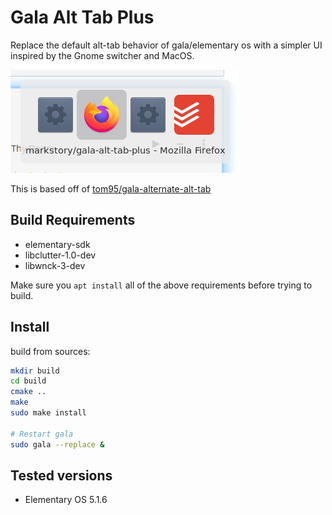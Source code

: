# Gala Alt Tab Plus

Replace the default alt-tab behavior of gala/elementary os with a simpler UI
inspired by the Gnome switcher and MacOS.

![](./example.png)

This is based off of [tom95/gala-alternate-alt-tab](https://github.com/tom95/gala-alternate-alt-tab)

## Build Requirements

* elementary-sdk
* libclutter-1.0-dev
* libwnck-3-dev

Make sure you `apt install` all of the above requirements before trying to build.

## Install

build from sources:

```bash
mkdir build
cd build
cmake ..
make
sudo make install

# Restart gala
sudo gala --replace &
```

## Tested versions

* Elementary OS 5.1.6
